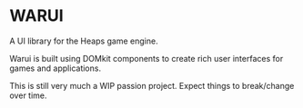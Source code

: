 # WARUI

A UI library for the Heaps game engine.

Warui is built using DOMkit components to create rich user interfaces for games and applications.

This is still very much a WIP passion project. Expect things to break/change over time.